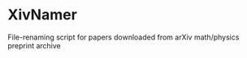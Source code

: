 XivNamer
========

File-renaming script for papers downloaded from arXiv math/physics preprint archive
